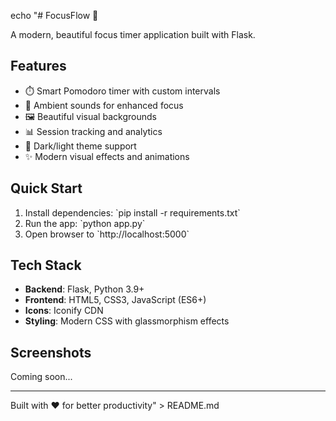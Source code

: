echo "# FocusFlow 🎯

A modern, beautiful focus timer application built with Flask.

## Features
- ⏱️ Smart Pomodoro timer with custom intervals
- 🎵 Ambient sounds for enhanced focus
- 🖼️ Beautiful visual backgrounds
- 📊 Session tracking and analytics
- 🌙 Dark/light theme support
- ✨ Modern visual effects and animations

## Quick Start
1. Install dependencies: \`pip install -r requirements.txt\`
2. Run the app: \`python app.py\`
3. Open browser to \`http://localhost:5000\`

## Tech Stack
- **Backend**: Flask, Python 3.9+
- **Frontend**: HTML5, CSS3, JavaScript (ES6+)
- **Icons**: Iconify CDN
- **Styling**: Modern CSS with glassmorphism effects

## Screenshots
Coming soon...

---
Built with ❤️ for better productivity" > README.md